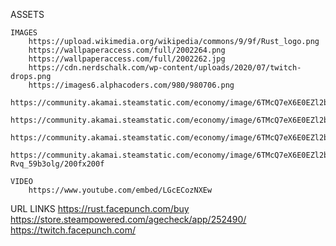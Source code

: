 ASSETS

    IMAGES
        https://upload.wikimedia.org/wikipedia/commons/9/9f/Rust_logo.png
        https://wallpaperaccess.com/full/2002264.png
        https://wallpaperaccess.com/full/2002262.jpg
        https://cdn.nerdschalk.com/wp-content/uploads/2020/07/twitch-drops.png
        https://images6.alphacoders.com/980/980706.png
        https://community.akamai.steamstatic.com/economy/image/6TMcQ7eX6E0EZl2byXi7vaVKyDk_zQLX05x6eLCFM9neAckxGDf7qU2e2gu64OnAeQ7835dW4GLBfCk4nReh8DEiv5daP6s7q7A0RPG9e9bY_Io/200fx200f
        https://community.akamai.steamstatic.com/economy/image/6TMcQ7eX6E0EZl2byXi7vaVKyDk_zQLX05x6eLCFM9neAckxGDf7qU2e2gu64OnAeQ7835dW4GLFfCk4nReh8DEiv5daO644pbY0SfC8mVOBTeo/200fx200f
        https://community.akamai.steamstatic.com/economy/image/6TMcQ7eX6E0EZl2byXi7vaVKyDk_zQLX05x6eLCFM9neAckxGDf7qU2e2gu64OnAeQ7835dW4GLEfCk4nReh8DEiv5dbO686qb01Rv28i6Lbzrc/200fx200f
        https://community.akamai.steamstatic.com/economy/image/6TMcQ7eX6E0EZl2byXi7vaVKyDk_zQLX05x6eLCFM9neAckxGDf7qU2e2gu64OnAeQ7835dW4GLAfCk4nReh8DEiv5daPK09qrA-Rvq_59b3olg/200fx200f

    VIDEO
        https://www.youtube.com/embed/LGcECozNXEw


URL LINKS
    https://rust.facepunch.com/buy
    https://store.steampowered.com/agecheck/app/252490/
    https://twitch.facepunch.com/
